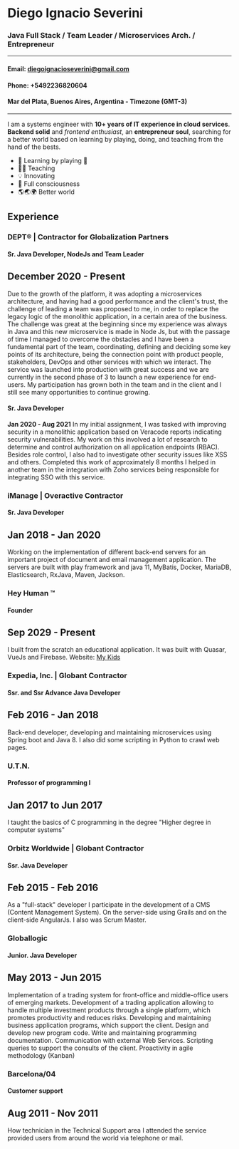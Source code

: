 # **Diego Ignacio Severini**
### Java Full Stack / Team Leader / Microservices Arch. / Entrepreneur 
---

#### **Email: diegoignacioseverini@gmail.com**
#### **Phone: +5492236820604**
#### Mar del Plata, Buenos Aires, Argentina - Timezone (GMT-3)
---
I am a systems engineer with **10+ years of IT experience in cloud services**. 
**Backend solid** and *frontend enthusiast*, an **entrepreneur soul**, searching for a better world based on learning by playing, doing, and teaching from the hand of the bests.

* 📗 Learning by playing 🥳
* 👨‍🏫 Teaching
* 💡 Innovating 
* 🧘 Full consciousness 
* 🌎🌏🌍 Better world

## **Experience**
### **DEPT® | Contractor for Globalization Partners**
#### Sr. Java Developer, NodeJs and Team Leader
**December 2020 - Present** 
---
Due to the growth of the platform, it was adopting a microservices architecture, and having had a good performance and the client's trust, the challenge of leading a team was proposed to me, in order to replace the legacy logic of the monolithic application, in a certain area of ​​the business.
The challenge was great at the beginning since my experience was always in Java and this new microservice is made in Node Js, but with the passage of time I managed to overcome the obstacles and I have been a fundamental part of the team, coordinating, defining and deciding some key points of its architecture, being the connection point with product people, stakeholders, DevOps and other services with which we interact.
The service was launched into production with great success and we are currently in the second phase of 3 to launch a new experience for end-users. My participation has grown both in the team and in the client and I still see many opportunities to continue growing.

#### Sr. Java Developer
**Jan 2020 - Aug 2021**
In my initial assignment, I was tasked with improving security in a monolithic application based on Veracode reports indicating security vulnerabilities. My work on this involved a lot of research to determine and control authorization on all application endpoints (RBAC). Besides role control, I also had to investigate other security issues like XSS and others. Completed this work of approximately 8 months I helped in another team in the integration with Zoho services being responsible for integrating SSO with this service.


### iManage | Overactive Contractor
#### Sr. Java Developer
**Jan 2018 - Jan 2020**
---
Working on the implementation of different back-end servers for an important project of document and email management application. 
The servers are built with play framework and java 11, MyBatis, Docker, MariaDB, Elasticsearch, RxJava, Maven, Jackson.

### Hey Human ™
#### Founder
**Sep 2029 - Present**
---
I built from the scratch an educational application. It was built with Quasar, VueJs and Firebase.
Website: [My Kids](https://hey-human.github.io/tres-caras/)

### Expedia, Inc. | Globant Contractor
#### Ssr. and Ssr Advance Java Developer
**Feb 2016 - Jan 2018**
---
Back-end developer, developing and maintaining microservices using Spring boot and Java 8. 
I also did some scripting in Python to crawl web pages.

### U.T.N.
#### Professor of programming I
**Jan 2017 to Jun 2017**
---
I taught the basics of C programming in the degree "Higher degree in computer systems"

### Orbitz Worldwide | Globant Contractor
#### Ssr. Java Developer
**Feb 2015 - Feb 2016**
---
As a "full-stack" developer I participate in the development of a CMS (Content Management System). On the server-side using Grails and on the client-side AngularJs. I also was Scrum Master.

### Globallogic
#### Junior. Java Developer
**May 2013 - Jun 2015**
---
Implementation of a trading system for front-office and middle-office users of emerging markets. 
Development of a trading application allowing to handle multiple investment products through a single platform, which promotes productivity and reduces risks.
Developing and maintaining business application programs, which support the client. 
Design and develop new program code. 
Write and maintaining programming documentation. 
Communication with external Web Services. 
Scripting queries to support the consults of the client. 
Proactivity in agile methodology (Kanban) 

### Barcelona/04
#### Customer support
**Aug 2011 - Nov 2011**
---
How technician in the Technical Support area I attended the service provided users from around the world via telephone or mail.
